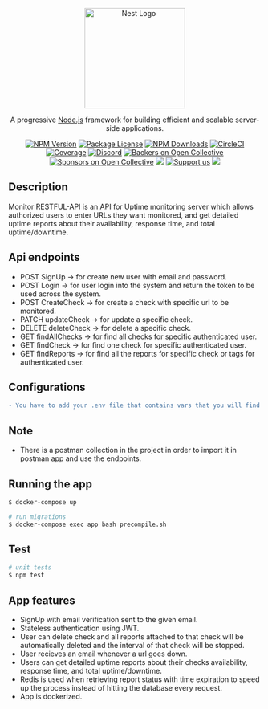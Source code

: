 <p align="center">
  <a href="http://nestjs.com/" target="blank"><img src="https://nestjs.com/img/logo-small.svg" width="200" alt="Nest Logo" /></a>
</p>

[circleci-image]: https://img.shields.io/circleci/build/github/nestjs/nest/master?token=abc123def456
[circleci-url]: https://circleci.com/gh/nestjs/nest

  <p align="center">A progressive <a href="http://nodejs.org" target="_blank">Node.js</a> framework for building efficient and scalable server-side applications.</p>
    <p align="center">
<a href="https://www.npmjs.com/~nestjscore" target="_blank"><img src="https://img.shields.io/npm/v/@nestjs/core.svg" alt="NPM Version" /></a>
<a href="https://www.npmjs.com/~nestjscore" target="_blank"><img src="https://img.shields.io/npm/l/@nestjs/core.svg" alt="Package License" /></a>
<a href="https://www.npmjs.com/~nestjscore" target="_blank"><img src="https://img.shields.io/npm/dm/@nestjs/common.svg" alt="NPM Downloads" /></a>
<a href="https://circleci.com/gh/nestjs/nest" target="_blank"><img src="https://img.shields.io/circleci/build/github/nestjs/nest/master" alt="CircleCI" /></a>
<a href="https://coveralls.io/github/nestjs/nest?branch=master" target="_blank"><img src="https://coveralls.io/repos/github/nestjs/nest/badge.svg?branch=master#9" alt="Coverage" /></a>
<a href="https://discord.gg/G7Qnnhy" target="_blank"><img src="https://img.shields.io/badge/discord-online-brightgreen.svg" alt="Discord"/></a>
<a href="https://opencollective.com/nest#backer" target="_blank"><img src="https://opencollective.com/nest/backers/badge.svg" alt="Backers on Open Collective" /></a>
<a href="https://opencollective.com/nest#sponsor" target="_blank"><img src="https://opencollective.com/nest/sponsors/badge.svg" alt="Sponsors on Open Collective" /></a>
  <a href="https://paypal.me/kamilmysliwiec" target="_blank"><img src="https://img.shields.io/badge/Donate-PayPal-ff3f59.svg"/></a>
    <a href="https://opencollective.com/nest#sponsor"  target="_blank"><img src="https://img.shields.io/badge/Support%20us-Open%20Collective-41B883.svg" alt="Support us"></a>
  <a href="https://twitter.com/nestframework" target="_blank"><img src="https://img.shields.io/twitter/follow/nestframework.svg?style=social&label=Follow"></a>
</p>
  <!--[![Backers on Open Collective](https://opencollective.com/nest/backers/badge.svg)](https://opencollective.com/nest#backer)
  [![Sponsors on Open Collective](https://opencollective.com/nest/sponsors/badge.svg)](https://opencollective.com/nest#sponsor)-->

## Description

Monitor RESTFUL-API is an API for Uptime monitoring server which allows authorized users to enter URLs they want monitored, and get detailed uptime reports about their availability, response time, and total uptime/downtime.

## Api endpoints
- POST SignUp -> for create new user with email and password.
- POST Login -> for user login into the system and return the token to be used across the system.
- POST CreateCheck -> for create a check with specific url to be monitored.
- PATCH updateCheck -> for update a specific check.
- DELETE deleteCheck -> for delete a specific check.
- GET findAllChecks -> for find all checks for specific authenticated user.
- GET findCheck -> for find one check for specific authenticated user.
- GET findReports -> for find all the reports for specific check or tags for authenticated user.

## Configurations
```diff
- You have to add your .env file that contains vars that you will find in .env.example
```
## Note
- There is a postman collection in the project in order to import it in postman app and use the endpoints.
## Running the app

```bash
$ docker-compose up

# run migrations
$ docker-compose exec app bash precompile.sh
```

## Test

```bash
# unit tests
$ npm test
```

## App features
- SignUp with email verification sent to the given email.
- Stateless authentication using JWT.
- User can delete check and all reports attached to that check will be automatically deleted and the interval of that check will be stopped.
- User recieves an email whenever a url goes down.
- Users can get detailed uptime reports about their checks availability, response time, and total uptime/downtime.
- Redis is used when retrieving report status with time expiration to speed up the process instead of hitting the database every request.
- App is dockerized.


